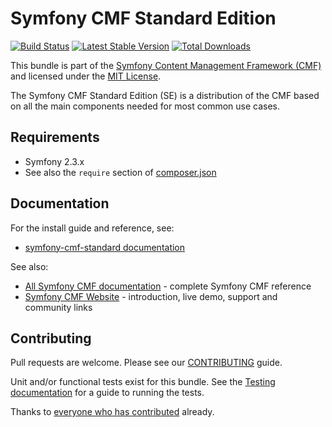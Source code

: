 # Symfony CMF Standard Edition

[![Build Status](https://secure.travis-ci.org/symfony-cmf/symfony-cmf-standard.png)](http://travis-ci.org/symfony-cmf/symfony-cmf-standard)
[![Latest Stable Version](https://poser.pugx.org/symfony-cmf/symfony-cmf-standard/version.png)](https://packagist.org/packages/symfony-cmf/symfony-cmf-standard)
[![Total Downloads](https://poser.pugx.org/symfony-cmf/symfony-cmf-standard/d/total.png)](https://packagist.org/packages/symfony-cmf/symfony-cmf-standard)

This bundle is part of the [Symfony Content Management Framework (CMF)](http://cmf.symfony.com/)
and licensed under the [MIT License](LICENSE).

The Symfony CMF Standard Edition (SE) is a distribution of the CMF based on all
the main components needed for most common use cases.

## Requirements

* Symfony 2.3.x
* See also the `require` section of [composer.json](composer.json)


## Documentation

For the install guide and reference, see:

* [symfony-cmf-standard documentation](http://symfony.com/doc/master/cmf/getting_started/installing_symfony_cmf.html)

See also:

* [All Symfony CMF documentation](http://symfony.com/doc/master/cmf/index.html) - complete Symfony CMF reference
* [Symfony CMF Website](http://cmf.symfony.com/) - introduction, live demo, support and community links


## Contributing

Pull requests are welcome. Please see our [CONTRIBUTING](CONTRIBUTING.md) guide.

Unit and/or functional tests exist for this bundle. See the
[Testing documentation](http://symfony.com/doc/master/cmf/components/testing.html)
for a guide to running the tests.

Thanks to
[everyone who has contributed](https://github.com/symfony-cmf/symfony-cmf-standard/contributors) already.
